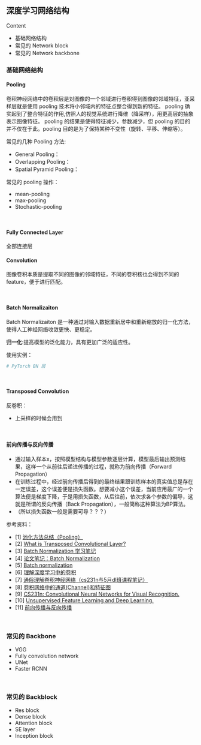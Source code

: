 ## 深度学习网络结构


Content
- 基础网络结构
- 常见的 Network block
- 常见的 Network backbone


### 基础网络结构

#### Pooling
卷积神经网络中的卷积层是对图像的一个邻域进行卷积得到图像的邻域特征，亚采样层就是使用 pooling 技术将小邻域内的特征点整合得到新的特征。 pooling 确实起到了整合特征的作用,仿照人的视觉系统进行降维（降采样），用更高层的抽象表示图像特征。
pooling 的结果是使得特征减少，参数减少，但 pooling 的目的并不仅在于此。pooling 目的是为了保持某种不变性（旋转、平移、伸缩等）。

常见的几种 Pooling 方法:
- General Pooling：
- Overlapping Pooling：
- Spatial Pyramid Pooling：

常见的 pooling 操作：
- mean-pooling
- max-pooling
- Stochastic-pooling

<br>

#### **Fully Connected Layer**

全部连接层
<br>

#### **Convolution**

图像卷积本质是提取不同的图像的邻域特征，不同的卷积核也会得到不同的 feature，便于进行匹配。

<br>

#### **Batch Normalizaiton**

Batch Normalizaiton 是一种通过对输入数据重新居中和重新缩放的归一化方法，使得人工神经网络收敛更快、更稳定。

**归一化**:提高模型的泛化能力，具有更加广泛的适应性。  

使用实例：
```sh
# PyTorch BN 层

```

<br>

#### **Transposed Convolution**

反卷积：
- 上采样的时候会用到

<br>

#### 前向传播与反向传播

- 通过输入样本x，按照模型结构与模型参数逐层计算，模型最后输出预测结果，这样一个从前往后递进传播的过程，就称为前向传播（Forward Propagation）
- 在训练过程中，经过前向传播后得到的最终结果跟训练样本的真实值总是存在一定误差，这个误差便是损失函数。想要减小这个误差，当前应用最广的一个算法便是梯度下降，于是用损失函数，从后往前，依次求各个参数的偏导，这就是所谓的反向传播（Back Propagation），一般简称这种算法为BP算法。
- （所以损失函数一般是需要可导？？？）




参考资料：
- [1] [池化方法总结（Pooling）](https://blog.csdn.net/mao_kun/article/details/50507376)
- [2] [What is Transposed Convolutional Layer?](https://towardsdatascience.com/what-is-transposed-convolutional-layer-40e5e6e31c11)
- [3] [Batch Normalization 学习笔记](https://blog.csdn.net/hjimce/article/details/50866313)
- [4] [论文笔记：Batch Normalization](http://jermmy.xyz/2017/09/02/2017-9-2-paper-notes-batch-normalization/)
- [5] [Batch normalization](https://en.wikipedia.org/wiki/Batch_normalization)
- [6] [理解深度学习中的卷积](http://www.hankcs.com/ml/understanding-the-convolution-in-deep-learning.html)
- [7] [通俗理解卷积神经网络（cs231n与5月dl班课程笔记）](https://blog.csdn.net/v_july_v/article/details/51812459)
- [8] [卷积网络中的通道(Channel)和特征图](https://www.jianshu.com/p/bf8749e15566)
- [9] [CS231n: Convolutional Neural Networks for Visual Recognition.](http://cs231n.github.io/)
- [10] [Unsupervised Feature Learning and Deep Learning.](http://ufldl.stanford.edu/tutorial/)
- [11] [前向传播与反向传播](https://www.cnblogs.com/chay/articles/10683235.html)


<br>

### 常见的 Backbone

- VGG
- Fully convolution network
- UNet
- Faster RCNN



<br>

### 常见的 Backblock

- Res block
- Dense block
- Attention block
- SE layer
- Inception block



